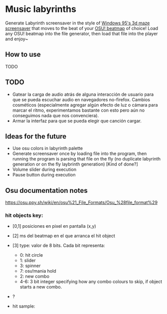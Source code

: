 # Music labyrinths

Generate Labyrinth screensaver in the style of [Windows 95's 3d maze screensaver](https://www.youtube.com/watch?v=oRL5durPleI) that moves to the beat of your [OSU! beatmap](https://osu.ppy.sh) of choice! 
Load any OSU! beatmap into the file generator, then load that file into the player and enjoy~

## How to use
TODO

## TODO
- Gatear la carga de audio atrás de alguna interacción de usuario para que se pueda escuchar audio en navegadores no-firefox.
 Cambios cosméticos (especialmente agregar algún efecto de luz o cámara para marcar el ritmo, experimentamos bastante con esto pero aún no conseguimos nada que nos convenciera).
- Armar la interfaz para que se pueda elegir que canción cargar.

## Ideas for the future
- Use osu colors in labyrinth palette
- Generate screensaver once by loading file into the program, then running the program is parsing that file on the fly (no duplicate labyrinth generation or on the fly laybrinth generation) [Kind of done?]
- Volume slider during execution
- Pause button during execution

## Osu documentation notes
https://osu.ppy.sh/wiki/en/osu%21_File_Formats/Osu_%28file_format%29
### hit objects key:
- \[0,1\] posiciones en pixel en pantalla (x,y)
- \[2\] ms del beatmap en el que arranca el hit object
- \[3\] type: valor de 8 bits. Cada bit representa:
	+ 0: hit circle
	+ 1: slider
	+ 3: spinner
	+ 7: osu!mania hold
	+ 2: new combo
	+ 4-6: 3 bit integer specifying how any combo colours to skip, if object starts a new combo.

- ?
- hit sample: 

